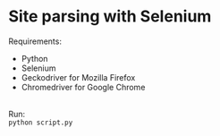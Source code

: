 # Site parsing with Selenium

 Requirements:
* Python
* Selenium
* Geckodriver for Mozilla Firefox
* Chromedriver for Google Chrome

\
 Run:\
`python script.py`

